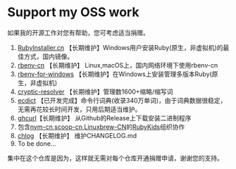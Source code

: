 # Support my OSS work

如果我的开源工作对您有帮助，您可考虑适当捐赠。

1. [RubyInstaller.cn](https://rubyinstaller.cn/) 【长期维护】Windows用户安装Ruby(原生，非虚拟机)的最佳方式，国内镜像。
2. [rbenv-cn](https://gitee.com/RubyKids/rbenv-cn) 【长期维护】 Linux,macOS上，国内网络环境下使用rbenv-cn
3. [rbenv-for-windows](https://github.com/ccmywish/rbenv-for-windows) 【长期维护】在Windows上安装管理多版本Ruby(原生，非虚拟机)
4. [cryptic-resolver](https://github.com/cryptic-resolver/cr.rb) 【长期维护】管理数1600+缩略/缩写词
5. [ecdict](https://gitee.com/ccmywish/ecdict) 【已开发完成】命令行词典(收录340万单词)，由于词典数据很稳定，无需再花较长时间开发，只用后期适当维护。
6. [ghcurl](git@github.com:ccmywish/ghcurl.git)【长期维护】 从Github的Release上下载安装二进制程序
7. 包含[nvm-cn](https://gitee.com/RubyKids/nvm-cn),[scoop-cn](https://gitee.com/RubyKids/scoop-cn),[Linuxbrew-CN](https://gitee.com/RubyKids/Linuxbrew-CN)的[RubyKids](https://gitee.com/RubyKids)组织协作
8. [chlog](https://github.com/ccmywish/chlog) 【长期维护】 维护CHANGELOG.md
9. To be done...

集中在这个仓库是因为，这样就无需对每个仓库开通捐赠申请，谢谢您的支持。